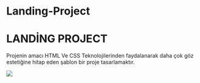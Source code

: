 # Landing-Project

<h1>LANDİNG PROJECT</h1>

<p>Projenin amacı HTML Ve CSS Teknolojilerinden faydalanarak daha çok göz estetiğine hitap eden şablon bir proje tasarlamaktır.</p>

![](landing-porject.gif)
